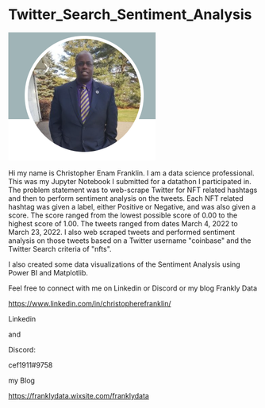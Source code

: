 # Twitter_Search_Sentiment_Analysis
![](images/ChrisProfile2.PNG)

Hi my name is Christopher Enam Franklin. I am a data science professional. This was my Jupyter Notebook I submitted for a datathon I participated in. The problem statement was to web-scrape Twitter for NFT related hashtags and then to perform sentiment analysis on the tweets. Each NFT related hashtag was given a label, either Positive or Negative, and was also given a score. The score ranged from the lowest possible score of 0.00 to the highest score of 1.00. The tweets ranged from dates March 4, 2022 to March 23, 2022. I also web scraped tweets and performed sentiment analysis on those tweets based on a Twitter username "coinbase" and the Twitter Search criteria of "nfts".

I also created some data visualizations of the Sentiment Analysis using Power BI and Matplotlib.

Feel free to connect with me on Linkedin or Discord or my blog Frankly Data

https://www.linkedin.com/in/christopherefranklin/

Linkedin

and

Discord:

cef1911#9758

my Blog

https://franklydata.wixsite.com/franklydata



